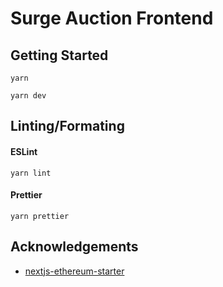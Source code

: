 # Surge Auction Frontend

## Getting Started

`yarn`

`yarn dev`

## Linting/Formating
#### ESLint
`yarn lint`

#### Prettier
`yarn prettier`

## Acknowledgements
- [nextjs-ethereum-starter](https://github.com/ChangoMan/nextjs-ethereum-starter)